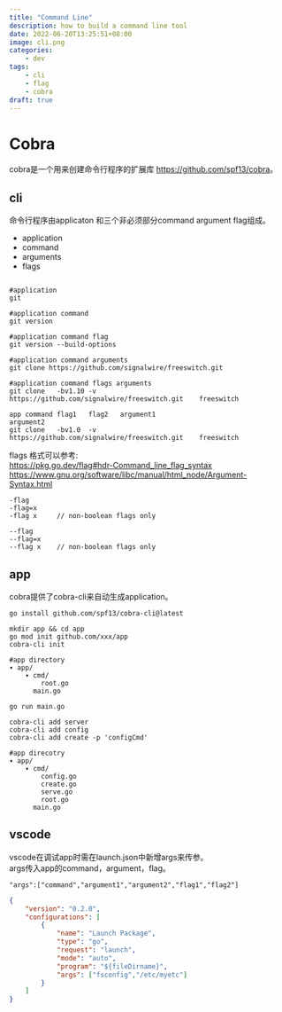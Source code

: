 ```yaml
---
title: "Command Line"
description: how to build a command line tool
date: 2022-06-20T13:25:51+08:00
image: cli.png
categories:
    - dev
tags:
    - cli
    - flag
    - cobra
draft: true
---
```


# Cobra

cobra是一个用来创建命令行程序的扩展库 <https://github.com/spf13/cobra>。  

## cli

命令行程序由applicaton 和三个非必须部分command argument flag组成。  

- application
- command
- arguments
- flags

```shell

#application
git

#application command
git version

#application command flag
git version --build-options

#application command arguments
git clone https://github.com/signalwire/freeswitch.git

#application command flags arguments
git clone   -bv1.10 -v      https://github.com/signalwire/freeswitch.git    freeswitch 

app command flag1   flag2   argument1                                       argument2
git clone   -bv1.0  -v      https://github.com/signalwire/freeswitch.git    freeswitch

```

flags 格式可以参考:  
<https://pkg.go.dev/flag#hdr-Command_line_flag_syntax>  
<https://www.gnu.org/software/libc/manual/html_node/Argument-Syntax.html>  

```shell
-flag
-flag=x
-flag x     // non-boolean flags only

--flag
--flag=x
--flag x    // non-boolean flags only
```

## app

cobra提供了cobra-cli来自动生成application。  

```shell
go install github.com/spf13/cobra-cli@latest

mkdir app && cd app
go mod init github.com/xxx/app
cobra-cli init

#app directory
▾ app/
    ▾ cmd/
        root.go
      main.go

go run main.go

cobra-cli add server
cobra-cli add config
cobra-cli add create -p 'configCmd'

#app direcotry
▾ app/
    ▾ cmd/
        config.go
        create.go
        serve.go
        root.go
      main.go
```

## vscode

vscode在调试app时需在launch.json中新增args来传参。  
args传入app的command，argument，flag。  

```format
"args":["command","argument1","argument2","flag1","flag2"]
```

```json
{
    "version": "0.2.0",
    "configurations": [
        {
            "name": "Launch Package",
            "type": "go",
            "request": "launch",
            "mode": "auto",
            "program": "${fileDirname}",
            "args": ["fsconfig","/etc/myetc"]
        }
    ]
}
```
